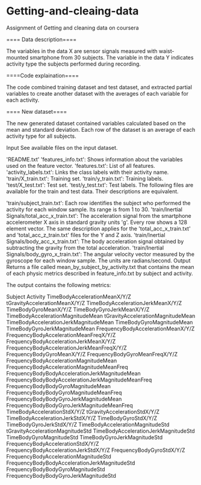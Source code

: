 # Getting-and-cleaing-data
Assignment of Getting and cleaning data on coursera

==== Data description====

The variables in the data X are sensor signals measured with waist-mounted smartphone from 30 subjects. The variable in the data Y indicates activity type the subjects performed during recording.

====Code explaination====

The code combined training dataset and test dataset,  and extracted partial variables to create another dataset with the averages of each variable for each activity.

==== New dataset====

The new generated dataset contained variables calculated based on the mean and standard deviation. Each row of the dataset is an average of each activity type for all subjects.

Input
See available files on the input dataset.

'README.txt'
'features_info.txt': Shows information about the variables used on the feature vector.
'features.txt': List of all features.
'activity_labels.txt': Links the class labels with their activity name.
'train/X_train.txt': Training set.
'train/y_train.txt': Training labels.
'test/X_test.txt': Test set.
'test/y_test.txt': Test labels.
The following files are available for the train and test data. Their descriptions are equivalent.

'train/subject_train.txt': Each row identifies the subject who performed the activity for each window sample. Its range is from 1 to 30.
'train/Inertial Signals/total_acc_x_train.txt': The acceleration signal from the smartphone accelerometer X axis in standard gravity units 'g'. Every row shows a 128 element vector. The same description applies for the 'total_acc_x_train.txt' and 'total_acc_z_train.txt' files for the Y and Z axis.
'train/Inertial Signals/body_acc_x_train.txt': The body acceleration signal obtained by subtracting the gravity from the total acceleration.
'train/Inertial Signals/body_gyro_x_train.txt': The angular velocity vector measured by the gyroscope for each window sample. The units are radians/second.
Output
Returns a file called mean_by_subject_by_activity.txt that contains the mean of each physic metrics described in feature_info.txt by subject and activity.

The output contains the following metrics:

Subject
Activity
TimeBodyAccelerationMeanX/Y/Z
tGravityAccelerationMeanX/Y/Z
TimeBodyAccelerationJerkMeanX/Y/Z
TimeBodyGyroMeanX/Y/Z
TimeBodyGyroJerkMeanX/Y/Z
TimeBodyAccelerationMagnitudeMean
tGravityAccelerationMagnitudeMean
TimeBodyAccelerationJerkMagnitudeMean
TimeBodyGyroMagnitudeMean
TimeBodyGyroJerkMagnitudeMean
FrequencyBodyAccelerationMeanX/Y/Z
FrequencyBodyAccelerationMeanFreqX/Y/Z
FrequencyBodyAccelerationJerkMeanX/Y/Z
FrequencyBodyAccelerationJerkMeanFreqX/Y/Z
FrequencyBodyGyroMeanX/Y/Z
FrequencyBodyGyroMeanFreqX/Y/Z
FrequencyBodyAccelerationMagnitudeMean
FrequencyBodyAccelerationMagnitudeMeanFreq
FrequencyBodyBodyAccelerationJerkMagnitudeMean
FrequencyBodyBodyAccelerationJerkMagnitudeMeanFreq
FrequencyBodyBodyGyroMagnitudeMean
FrequencyBodyBodyGyroMagnitudeMeanFreq
FrequencyBodyBodyGyroJerkMagnitudeMean
FrequencyBodyBodyGyroJerkMagnitudeMeanFreq
TimeBodyAccelerationStdX/Y/Z
tGravityAccelerationStdX/Y/Z
TimeBodyAccelerationJerkStdX/Y/Z
TimeBodyGyroStdX/Y/Z
TimeBodyGyroJerkStdX/Y/Z
TimeBodyAccelerationMagnitudeStd
tGravityAccelerationMagnitudeStd
TimeBodyAccelerationJerkMagnitudeStd
TimeBodyGyroMagnitudeStd
TimeBodyGyroJerkMagnitudeStd
FrequencyBodyAccelerationStdX/Y/Z
FrequencyBodyAccelerationJerkStdX/Y/Z
FrequencyBodyGyroStdX/Y/Z
FrequencyBodyAccelerationMagnitudeStd
FrequencyBodyBodyAccelerationJerkMagnitudeStd
FrequencyBodyBodyGyroMagnitudeStd
FrequencyBodyBodyGyroJerkMagnitudeStd
